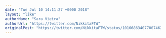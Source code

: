 ```yaml
---
date: "Tue Jul 10 14:11:27 +0000 2018"
layout: "like"
authorName: "Sara Vieira"
authorUrl: "https://twitter.com/NikkitaFTW"
originalPost: "https://twitter.com/NikkitaFTW/status/1016686340770074625"
---
```

